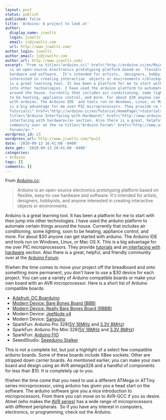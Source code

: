 ```yaml
---
layout: post
status: publish
published: false
title: 'Arduino: A project to look at'
author:
  display_name: jcwoltz
  login: jcwoltz
  email: jc@jcwoltz.com
  url: http://www.jcwoltz.com/
author_login: jcwoltz
author_email: jc@jcwoltz.com
author_url: http://www.jcwoltz.com/
excerpt: "From <a title=\"arduino.cc\" href=\"http://arduino.cc/en/Main/HomePage\">Arduino.cc</a>:\r\n<blockquote>Arduino
  is an open-source electronics prototyping platform based on  flexible, easy-to-use
  hardware and software.  It's intended for artists,  designers, hobbyists, and anyone
  interested in creating interactive  objects or environments.</blockquote>\r\nArduino
  is a great learning tool. It has been a platform for me to start with then jump
  into other technologies. I have used the arduino platform to automate certain things
  around the house. Currently that includes air conditioning, some lighting, soon
  to be heating, appliance control, and more. For about $30 anyone can get started
  with arduino. The Arduino IDE  and tools run on Windows, Linux, or Mac OS X. This
  is a big advantage for me over PIC microprocessors. They provide <a title=\"Arduino
  Tutorials\" href=\"http://arduino.cc/en/Tutorial/HomePage\">tutorials</a> and an<a
  title=\"Arduino Interfacing with Hardware\" href=\"http://www.arduino.cc/playground/Main/InterfacingWithHardware\">
  interfacing with hardware</a> section. Also there is a great, helpful, and friendly
  community over at the <a title=\"Arduino Forum\" href=\"http://www.arduino.cc/cgi-bin/yabb2/YaBB.pl\">Arduino
  Forum</a>."
wordpress_id: 23
wordpress_url: http://www.jcwoltz.com/?p=23
date: '2010-09-13 16:41:08 -0400'
date_gmt: '2010-09-13 20:41:08 -0400'
categories:
- Arduino
tags: []
comments: []
---
```

<p>From <a title="arduino.cc" href="http://arduino.cc/en/Main/HomePage">Arduino.cc</a>:</p>
<blockquote><p>Arduino is an open-source electronics prototyping platform based on  flexible, easy-to-use hardware and software.  It's intended for artists,  designers, hobbyists, and anyone interested in creating interactive  objects or environments.</p></blockquote>
<p>Arduino is a great learning tool. It has been a platform for me to start with then jump into other technologies. I have used the arduino platform to automate certain things around the house. Currently that includes air conditioning, some lighting, soon to be heating, appliance control, and more. For about $30 anyone can get started with arduino. The Arduino IDE  and tools run on Windows, Linux, or Mac OS X. This is a big advantage for me over PIC microprocessors. They provide <a title="Arduino Tutorials" href="http://arduino.cc/en/Tutorial/HomePage">tutorials</a> and an<a title="Arduino Interfacing with Hardware" href="http://www.arduino.cc/playground/Main/InterfacingWithHardware"> interfacing with hardware</a> section. Also there is a great, helpful, and friendly community over at the <a title="Arduino Forum" href="http://www.arduino.cc/cgi-bin/yabb2/YaBB.pl">Arduino Forum</a>.<a id="more"></a><a id="more-23"></a></p>
<p>If/when the time comes to move your project off the breadboard and onto something more permanent, you don't have to use a $30 device for each project. You can use a variety of Arduino compatible boards or make your own board with an AVR microprocessor. Here is a short list of Arduino compatible boards:</p>
<ul>
<li><a title="Adafruit Boarduino" href="http://www.adafruit.com/index.php?main_page=product_info&amp;cPath=19&amp;products_id=72">Adafruit: DC Boarduino</a></li>
<li><a title="BBB Kit" href="http://www.moderndevice.com/products/bbb-kit">Modern Device: Bare Bones Board (BBB)</a></li>
<li><a title="RBBB" href="http://www.moderndevice.com/products/rbbb-kit">Modern Device: Really Bare Bones Board (RBBB)</a></li>
<li>Modern Device: <a title="JeeNode v4" href="http://www.moderndevice.com/products/jeenode-kit">JeeNode v4</a></li>
<li>Modern Device: <a title="Sanguino" href="http://www.moderndevice.com/products/sanguino">Sanguino</a></li>
<li>SparkFun: Arduino Pro 328(<a title="Arduino Pro 5v" href="http://www.sparkfun.com/commerce/product_info.php?products_id=9219">5V 16MHz</a> and <a title="Arduino Pro 3.3" href="http://www.sparkfun.com/commerce/product_info.php?products_id=9221">3.3V 8MHz</a>)</li>
<li>SparkFun: Arduino Pro Mini 328(<a title="Arduino Pro Mini 5v" href="http://www.sparkfun.com/commerce/product_info.php?products_id=9218">5V 16MHz</a> and <a title="Arduino Pro Mini 3.3" href="http://www.sparkfun.com/commerce/product_info.php?products_id=9220">3.3V 8MHz</a>)</li>
<li>SparkFun: <a title="Arduino FIO" href="http://www.sparkfun.com/commerce/product_info.php?products_id=9712">Arduino FIO</a></li>
<li>SeeedStudio: <a title="Seeeduino Stalker" href="http://www.seeedstudio.com/depot/seeeduino-stalker-atmega-328-p-600.html?cPath=79_80">Seeeduino Stalker</a></li>
</ul>
<p>This is not a complete list, but just a highlight of a select few compatible arduino boards. Some of these boards include XBee sockets. Other are stripped down carrier boards. As mentioned earlier, you can make your own board and design using an AVR atmega328 and a handful of components for less than $10. It is completely up to you.</p>
<p>If/when the time come that you need to use a different ATMega or ATTiny series microprocessor, using arduino has given you a head start on the software. The arduino software give you a nice introduction to microprocessors. From there you can move on to AVR-GCC if you so desire. Atmel (who makes the <a title="Atmel AVR" href="http://www.atmel.com/products/avr/default.asp?family_id=607&amp;source=products_home">AVR series</a>) has a wide range of microprocessors with different peripherals.  So if you have any interest in computers, electronics, or programming, check out the Arduino.</p>
